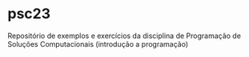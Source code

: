 # psc23

Repositório de exemplos e exercícios da disciplina de Programação de Soluções Computacionais (introdução a programação)
